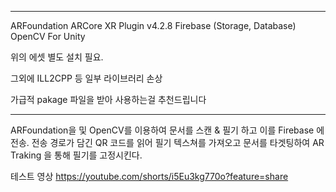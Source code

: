 ***
ARFoundation
ARCore XR Plugin v4.2.8
Firebase (Storage, Database)
OpenCV For Unity

위의 에셋 별도 설치 필요.

그외에 ILL2CPP 등 일부 라이브러리 손상

가급적 pakage 파일을 받아 사용하는걸 추천드립니다
***

ARFoundation을 및 OpenCV를 이용하여 문서를 스캔 & 필기 하고 이를 Firebase 에 전송.
전송 경로가 담긴 QR 코드를 읽어 필기 텍스쳐를 가져오고 문서를 타겟팅하여 AR Traking 을 통해 필기를 고정시킨다.

테스트 영상
https://youtube.com/shorts/i5Eu3kg770o?feature=share
